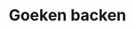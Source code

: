 ---
title: "Goeken backen"
url: /bad-lippspringe/goeken-backen-detmolder-strasse/
shop: Bäckerei
---